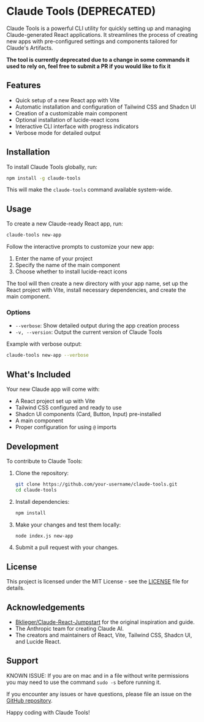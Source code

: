 # Claude Tools (DEPRECATED)

Claude Tools is a powerful CLI utility for quickly setting up and managing Claude-generated React applications. It streamlines the process of creating new apps with pre-configured settings and components tailored for Claude's Artifacts.

**The tool is currently deprecated due to a change in some commands it used to rely on, feel free to submit a PR if you would like to fix it**

## Features

- Quick setup of a new React app with Vite
- Automatic installation and configuration of Tailwind CSS and Shadcn UI
- Creation of a customizable main component
- Optional installation of lucide-react icons
- Interactive CLI interface with progress indicators
- Verbose mode for detailed output

## Installation

To install Claude Tools globally, run:

```bash
npm install -g claude-tools
```

This will make the `claude-tools` command available system-wide.

## Usage

To create a new Claude-ready React app, run:

```bash
claude-tools new-app
```

Follow the interactive prompts to customize your new app:

1. Enter the name of your project
2. Specify the name of the main component
3. Choose whether to install lucide-react icons

The tool will then create a new directory with your app name, set up the React project with Vite, install necessary dependencies, and create the main component.

### Options

- `--verbose`: Show detailed output during the app creation process
- `-v, --version`: Output the current version of Claude Tools

Example with verbose output:

```bash
claude-tools new-app --verbose
```

## What's Included

Your new Claude app will come with:

- A React project set up with Vite
- Tailwind CSS configured and ready to use
- Shadcn UI components (Card, Button, Input) pre-installed
- A main component 
- Proper configuration for using `@` imports

## Development

To contribute to Claude Tools:

1. Clone the repository:
   ```bash
   git clone https://github.com/your-username/claude-tools.git
   cd claude-tools
   ```

2. Install dependencies:
   ```bash
   npm install
   ```

3. Make your changes and test them locally:
   ```bash
   node index.js new-app
   ```

4. Submit a pull request with your changes.

## License

This project is licensed under the MIT License - see the [LICENSE](LICENSE) file for details.

## Acknowledgements

- [Bklieger/Claude-React-Jumpstart](https://github.com/Bklieger/Claude-React-Jumpstart) for the original inspiration and guide.
- The Anthropic team for creating Claude AI.
- The creators and maintainers of React, Vite, Tailwind CSS, Shadcn UI, and Lucide React.

## Support

KNOWN ISSUE: If you are on mac and in a file without write permissions you may need to use the command 
`sudo -s`
before running it.

If you encounter any issues or have questions, please file an issue on the [GitHub repository](https://github.com/devoidsloth/claude-tools/issues).

Happy coding with Claude Tools!
